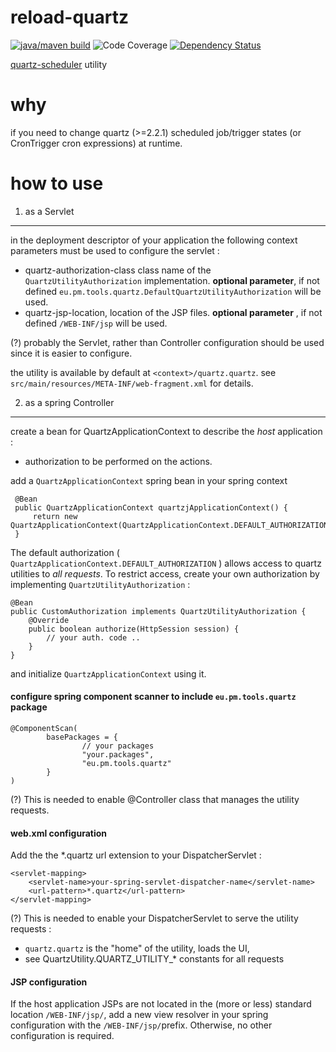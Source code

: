 reload-quartz
==============


[![java/maven build](https://github.com/silviuilie/reload-quartz/actions/workflows/maven.yml/badge.svg)](https://github.com/silviuilie/reload-quartz/actions/workflows/maven.yml)
![Code Coverage](https://img.shields.io/badge/Code%20Coverage-50.00-critical?style=flat)
[![Dependency Status](https://www.versioneye.com/user/projects/54436bbf53acfaccc8000025/badge.svg?style=flat)](https://www.versioneye.com/user/projects/54436bbf53acfaccc8000025)
 
[quartz-scheduler](http://quartz-scheduler.org/) utility 

why  
=

if you need to change quartz (>=2.2.1) scheduled job/trigger states (or CronTrigger cron expressions) at runtime.


how to use
=

1. as a Servlet
---

in the deployment descriptor of your application the following context parameters must be used to configure the servlet :

- quartz-authorization-class class name of the `QuartzUtilityAuthorization` implementation. **optional parameter**, if not defined `eu.pm.tools.quartz.DefaultQuartzUtilityAuthorization` will be used.
- quartz-jsp-location, location of the JSP files. **optional parameter** , if not defined `/WEB-INF/jsp` will be used.

(?)
probably the Servlet, rather than Controller configuration should be used since it is easier to configure.

the utility is available by default at `<context>/quartz.quartz`. see `src/main/resources/META-INF/web-fragment.xml` for details.

2. as a spring Controller
---
  create a bean for QuartzApplicationContext to describe the *host* application :

* authorization to be performed on the actions.

add a `QuartzApplicationContext` spring bean in your spring context

     @Bean
     public QuartzApplicationContext quartzjApplicationContext() {
         return new QuartzApplicationContext(QuartzApplicationContext.DEFAULT_AUTHORIZATION);
     }

The default authorization ( `QuartzApplicationContext.DEFAULT_AUTHORIZATION` ) allows access to quartz
utilities to *all requests*. To restrict access, create your own authorization by implementing `QuartzUtilityAuthorization` :


    @Bean
    public CustomAuthorization implements QuartzUtilityAuthorization {
        @Override
        public boolean authorize(HttpSession session) {
            // your auth. code ..
        }
    }

and initialize `QuartzApplicationContext` using it.




#### configure spring component scanner to include `eu.pm.tools.quartz` package


    @ComponentScan(
            basePackages = {
                    // your packages
                    "your.packages",
                    "eu.pm.tools.quartz"
            }
    )

(?) This is needed to enable @Controller class that manages the utility requests.




#### web.xml configuration

Add the the *.quartz url extension to your DispatcherServlet :

    <servlet-mapping>
        <servlet-name>your-spring-servlet-dispatcher-name</servlet-name>
        <url-pattern>*.quartz</url-pattern>
    </servlet-mapping>

(?) This is needed to enable your DispatcherServlet to serve the utility requests :



- `quartz.quartz` is the "home" of the utility, loads the UI,
- see QuartzUtility.QUARTZ_UTILITY_* constants for all requests



#### JSP configuration

If the host application JSPs are not located in the (more or less) standard location `/WEB-INF/jsp/`, add a new
view resolver in your spring configuration with the `/WEB-INF/jsp/`prefix.
Otherwise, no other configuration is required.

